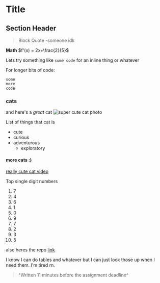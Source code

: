 # Title

## Section Header

> Block Quote
> -someone idk

**Math**
$f'(x) = 2x+\frac{2}{5}$

Lets try something like `some code` for an inline thing or whatever

For longer bits of code:
```
some
more
code
```

### cats
and here's a *great* cat
![super cute cat photo](https://cdn.discordapp.com/attachments/694953793330085999/1095204923999789116/IMG_20230410_233259.jpg)

List of things that cat is
* cute
* curious
* adventurous
    * exploratory

#### more cats :)
[really cute cat video](https://www.youtube.com/watch?v=dQw4w9WgXcQ)

Top single digit numbers
1. 7
2. 4
3. 6
4. 1
5. 0
6. 9
7. 7
8. 2
9. 3
10. 5

also heres the repo [link](https://github.com/BetcherKarl/hw6-file)

I know I can do tables and whatever but I can just look those up when I need them. I'm tired rn.
> ^Written 11 minutes before the assignment deadline^